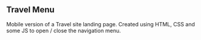 ## Travel Menu

Mobile version of a Travel site landing page. Created using HTML, CSS and some JS to open / close the navigation menu.
